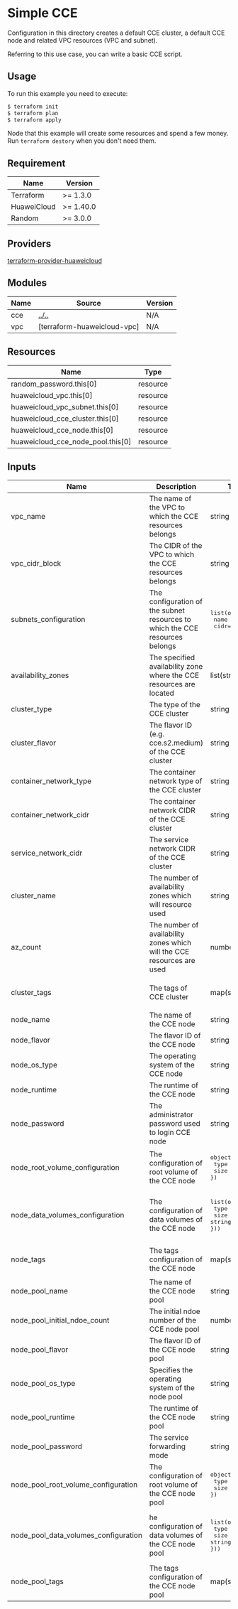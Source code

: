 # Simple CCE

Configuration in this directory creates a default CCE cluster, a default CCE node and related VPC resources (VPC and subnet).

Referring to this use case, you can write a basic CCE script.

## Usage

To run this example you need to execute:

```bash
$ terraform init
$ terraform plan
$ terraform apply
```

Node that this example will create some resources and spend a few money.
Run `terraform destory` when you don't need them.

## Requirement

| Name | Version |
|------|---------|
| Terraform | >= 1.3.0 |
| HuaweiCloud | >= 1.40.0 |
| Random | >= 3.0.0 |

## Providers

[terraform-provider-huaweicloud](https://github.com/huaweicloud/terraform-provider-huaweicloud)

## Modules

| Name | Source | Version |
|------|--------|---------|
| cce | [../..](../../README.md) | N/A |
| vpc | [terraform-huaweicloud-vpc] | N/A |

## Resources

| Name | Type |
|------|------|
| random_password.this[0] | resource |
| huaweicloud_vpc.this[0] | resource |
| huaweicloud_vpc_subnet.this[0] | resource |
| huaweicloud_cce_cluster.this[0] | resource |
| huaweicloud_cce_node.this[0] | resource |
| huaweicloud_cce_node_pool.this[0] | resource |

## Inputs

| Name | Description | Type | Default Value |
|------|-------------|------|---------------|
| vpc_name | The name of the VPC to which the CCE resources belongs | string | N/A |
| vpc_cidr_block | The CIDR of the VPC to which the CCE resources belongs | string | N/A |
| subnets_configuration | The configuration of the subnet resources to which the CCE resources belongs | <pre>list(object({<br>  name = string<br>  cidr=string}))</pre> | N/A |
| availability_zones | The specified availability zone where the CCE resources are located | list(string) | [] |
| cluster_type | The type of the CCE cluster | string | "VirtualMachine" |
| cluster_flavor | The flavor ID (e.g. cce.s2.medium) of the CCE cluster | string | "cce.s2.medium" |
| container_network_type | The container network type of the CCE cluster | string | N/A |
| container_network_cidr | The container network CIDR of the CCE cluster | string | N/A |
| service_network_cidr | The service network CIDR of the CCE cluster | string | N/A |
| cluster_name | The number of availability zones which will resource used | string | N/A |
| az_count | The number of availability zones which will the CCE resources are used | number | 1 |
| cluster_tags | The tags of CCE cluster | map(string) | <pre>{<br>  Creator = "terraform-huaweicloud-cce"<br>}</pre> |
| node_name | The name of the CCE node | string | null |
| node_flavor | The flavor ID of the CCE node | string | null |
| node_os_type | The operating system of the CCE node | string | null |
| node_runtime | The runtime of the CCE node | string | null |
| node_password | The administrator password used to login CCE node | string | null |
| node_root_volume_configuration | The configuration of root volume of the CCE node | <pre>object({<br>  type = string<br>  size = string<br>})</pre> | <pre>{<br>  type = "SSD"<br>  size = 100<br>}</pre> |
| node_data_volumes_configuration | The configuration of data volumes of the CCE node | <pre>list(object({<br>  type = string<br>  size = string<br>}))</pre> | <pre>[<br>  {<br>    type = "SSD"<br>    size = 200<br>  }<br>]</pre> |
| node_tags | The tags configuration of the CCE node | map(string) | <pre>{<br>  Creator = "terraform-huaweicloud-cce"<br>}</pre> |
| node_pool_name | The name of the CCE node pool | string | null |
| node_pool_initial_ndoe_count | The initial ndoe number of the CCE node pool | number | null |
| node_pool_flavor | The flavor ID of the CCE node pool | string | null |
| node_pool_os_type | Specifies the operating system of the node pool | string | null |
| node_pool_runtime | The runtime of the CCE node pool | string | null |
| node_pool_password | The service forwarding mode | string | null |
| node_pool_root_volume_configuration | The configuration of root volume of the CCE node pool | <pre>object({<br>  type = string<br>  size = string<br>})</pre> | <pre>{<br>  type = "SSD"<br>  size = 100<br>}</pre> |
| node_pool_data_volumes_configuration | he configuration of data volumes of the CCE node pool | <pre>list(object({<br>  type = string<br>  size = string<br>}))</pre> | <pre>[<br>  {<br>    type = "SSD"<br>    size = 200<br>  }<br>]</pre> |
| node_pool_tags | The tags configuration of the CCE node pool | map(string) | <pre>{<br>  Creator = "terraform-huaweicloud-cce"<br>}</pre> |

